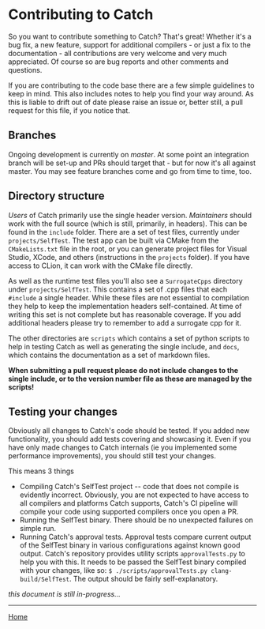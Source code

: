 <a id="top"></a>
# Contributing to Catch

So you want to contribute something to Catch? That's great! Whether it's a bug fix, a new feature, support for 
additional compilers - or just a fix to the documentation - all contributions are very welcome and very much appreciated. 
Of course so are bug reports and other comments and questions.

If you are contributing to the code base there are a few simple guidelines to keep in mind. This also includes notes to
help you find your way around. As this is liable to drift out of date please raise an issue or, better still, a pull
request for this file, if you notice that.

## Branches

Ongoing development is currently on _master_. At some point an integration branch will be set-up and PRs should target
 that - but for now it's all against master. You may see feature branches come and go from time to time, too.

## Directory structure

_Users_ of Catch primarily use the single header version. _Maintainers_ should work with the full source (which is still, 
primarily, in headers). This can be found in the `include` folder. There are a set of test files, currently under
`projects/SelfTest`. The test app can be built via CMake from the `CMakeLists.txt` file in the root, or you can generate
project files for Visual Studio, XCode, and others (instructions in the `projects` folder). If you have access to CLion,
it can work with the CMake file directly.

As well as the runtime test files you'll also see a `SurrogateCpps` directory under `projects/SelfTest`.
This contains a set of .cpp files that each `#include` a single header.
While these files are not essential to compilation they help to keep the implementation headers self-contained.
At time of writing this set is not complete but has reasonable coverage.
If you add additional headers please try to remember to add a surrogate cpp for it.

The other directories are `scripts` which contains a set of python scripts to help in testing Catch as well as
generating the single include, and `docs`, which contains the documentation as a set of markdown files.

__When submitting a pull request please do not include changes to the single include, or to the version number file
as these are managed by the scripts!__


## Testing your changes

Obviously all changes to Catch's code should be tested. If you added new functionality, you should add tests covering and
showcasing it. Even if you have only made changes to Catch internals (ie you implemented some performance improvements),
you should still test your changes.

This means 3 things

* Compiling Catch's SelfTest project -- code that does not compile is evidently incorrect. Obviously, you are not expected to
have access to all compilers and platforms Catch supports, Catch's CI pipeline will compile your code using supported compilers
once you open a PR.
* Running the SelfTest binary. There should be no unexpected failures on simple run.
* Running Catch's approval tests. Approval tests compare current output of the SelfTest binary in various configurations against
known good output. Catch's repository provides utility scripts `approvalTests.py` to help you with this. It needs to be passed
the SelfTest binary compiled with your changes, like so: `$ ./scripts/approvalTests.py clang-build/SelfTest`. The output should
be fairly self-explanatory.



 *this document is still in-progress...*

---

[Home](Readme.md)
